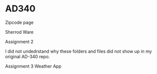 # AD340

Zipcode page

Sherrod Ware

Assignment 2

I did not undedrstand why these folders and files did not show up in my original AD-340 repo.

Assignment 3 Weather App